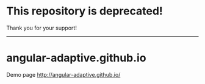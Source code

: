 # This repository is deprecated!
Thank you for your support!

---

# angular-adaptive.github.io

Demo page http://angular-adaptive.github.io/
